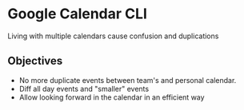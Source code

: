 # Google Calendar CLI

Living with multiple calendars cause confusion and duplications

## Objectives
- No more duplicate events between team's and personal calendar.
- Diff all day events and "smaller" events
- Allow looking forward in the calendar in an efficient way
